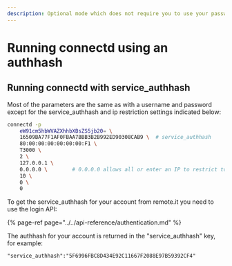 ```yaml
---
description: Optional mode which does not require you to use your password
---
```


# Running connectd using an authhash

## Running connectd with service\_authhash

Most of the parameters are the same as with a username and password except for the service\_authhash and ip restriction settings indicated below:

```bash
connectd -p 
    eW91cm5hbWVAZXhhbXBsZS5jb20= \
    16509BA77F1AF0FBAA7BBB3B2B992ED90308CAB9 \  # service_authhash
    80:00:00:00:00:00:00:F1 \
    T3000 \
    2 \
    127.0.0.1 \
    0.0.0.0 \        # 0.0.0.0 allows all or enter an IP to restrict to
    10 \
    0 \
    0
```

To get the service\_authhash for your account from remote.it you need to use the login API:

{% page-ref page="../../api-reference/authentication.md" %}

The authhash for your account is returned in the "service\_authhash" key, for example:

```text
"service_authhash":"5F6996FBC8D434E92C11667F2088E97B59392CF4"
```

### 

